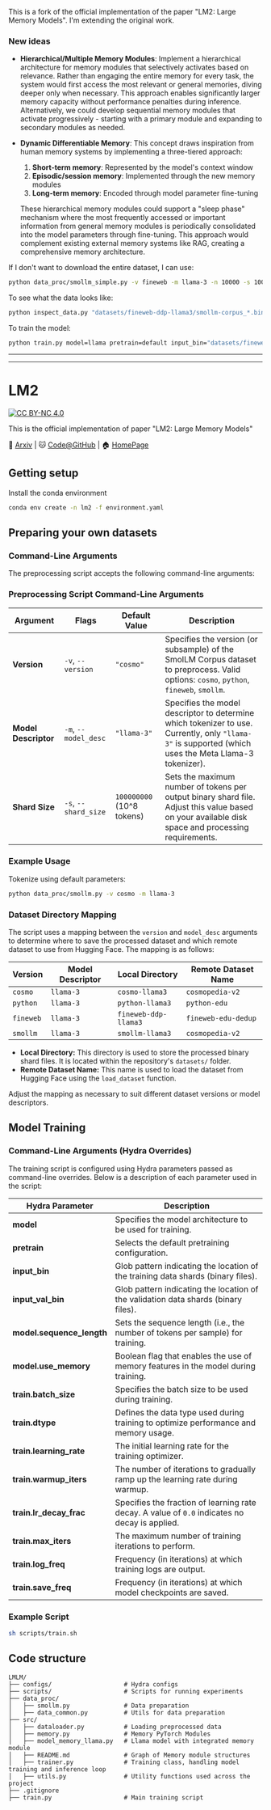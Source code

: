 
This is a fork of the official implementation of the paper "LM2: Large Memory Models". I'm extending the original work.

### New ideas

- **Hierarchical/Multiple Memory Modules**: Implement a hierarchical architecture for memory modules that selectively activates based on relevance. Rather than engaging the entire memory for every task, the system would first access the most relevant or general memories, diving deeper only when necessary. This approach enables significantly larger memory capacity without performance penalties during inference. Alternatively, we could develop sequential memory modules that activate progressively - starting with a primary module and expanding to secondary modules as needed.

- **Dynamic Differentiable Memory**: This concept draws inspiration from human memory systems by implementing a three-tiered approach:
  1. **Short-term memory**: Represented by the model's context window
  2. **Episodic/session memory**: Implemented through the new memory modules
  3. **Long-term memory**: Encoded through model parameter fine-tuning

  These hierarchical memory modules could support a "sleep phase" mechanism where the most frequently accessed or important information from general memory modules is periodically consolidated into the model parameters through fine-tuning. This approach would complement existing external memory systems like RAG, creating a comprehensive memory architecture.


If I don't want to download the entire dataset, I can use:
```bash
python data_proc/smollm_simple.py -v fineweb -m llama-3 -n 10000 -s 1000000 --streaming
```

To see what the data looks like:
```bash
python inspect_data.py "datasets/fineweb-ddp-llama3/smollm-corpus_*.bin" --binary
```

To train the model:
```bash
python train.py model=llama pretrain=default input_bin="datasets/fineweb-ddp-llama3/smollm-corpus_train_*.bin" input_val_bin="datasets/fineweb-ddp-llama3/smollm-corpus_val_*.bin" model.sequence_length=1024 model.use_memory=True train.batch_size=4 train.dtype="bfloat16" train.learning_rate=1e-5 train.warmup_iters=100 train.lr_decay_frac=0.0 train.max_iters=1000 train.log_freq=5 train.save_freq=100
```


---
---

# LM2
[![CC BY-NC 4.0](https://licensebuttons.net/l/by-nc/4.0/88x31.png)](https://creativecommons.org/licenses/by-nc/4.0/)

This is the official implementation of paper "LM2: Large Memory Models"

📝 [Arxiv](https://arxiv.org/abs/2502.06049v1) \|
🐱 [Code@GitHub](https://github.com/convergence-ai/lm2.git) \| 
🏠 [HomePage](https://convergence.ai/)
## Getting setup

Install the conda environment

```bash
conda env create -n lm2 -f environment.yaml
```

## Preparing your own datasets


### Command-Line Arguments

The preprocessing script accepts the following command-line arguments:

### Preprocessing Script Command-Line Arguments

| **Argument**         | **Flags**                | **Default Value**         | **Description**                                                                                                                                                          |
|----------------------|--------------------------|---------------------------|--------------------------------------------------------------------------------------------------------------------------------------------------------------------------|
| **Version**          | `-v`, `--version`        | `"cosmo"`                 | Specifies the version (or subsample) of the SmolLM Corpus dataset to preprocess. Valid options: `cosmo`, `python`, `fineweb`, `smollm`.                                |
| **Model Descriptor** | `-m`, `--model_desc`     | `"llama-3"`               | Specifies the model descriptor to determine which tokenizer to use. Currently, only `"llama-3"` is supported (which uses the Meta Llama-3 tokenizer).                |
| **Shard Size**       | `-s`, `--shard_size`     | `100000000` (10^8 tokens) | Sets the maximum number of tokens per output binary shard file. Adjust this value based on your available disk space and processing requirements.                      |


### Example Usage

Tokenize using default parameters:

```bash
python data_proc/smollm.py -v cosmo -m llama-3
```

### Dataset Directory Mapping

The script uses a mapping between the `version` and `model_desc` arguments to determine where to save the processed dataset and which remote dataset to use from Hugging Face. The mapping is as follows:

| **Version** | **Model Descriptor** | **Local Directory**    | **Remote Dataset Name** |
|-------------|----------------------|------------------------|-------------------------|
| `cosmo`     | `llama-3`            | `cosmo-llama3`         | `cosmopedia-v2`         |
| `python`    | `llama-3`            | `python-llama3`        | `python-edu`            |
| `fineweb`   | `llama-3`            | `fineweb-ddp-llama3`    | `fineweb-edu-dedup`      |
| `smollm`    | `llama-3`            | `smollm-llama3`        | `cosmopedia-v2`         |

- **Local Directory:** This directory is used to store the processed binary shard files. It is located within the repository's `datasets/` folder.
- **Remote Dataset Name:** This name is used to load the dataset from Hugging Face using the `load_dataset` function.

Adjust the mapping as necessary to suit different dataset versions or model descriptors.

## Model Training

### Command-Line Arguments (Hydra Overrides)

The training script is configured using Hydra parameters passed as command-line overrides. Below is a description of each parameter used in the script:

| **Hydra Parameter**       | **Description**                                                                                                                                                     |
|---------------------------|---------------------------------------------------------------------------------------------------------------------------------------------------------------------|
| **model**                 | Specifies the model architecture to be used for training.                                                                                                         |
| **pretrain**              | Selects the default pretraining configuration.                                                                                                                    |
| **input_bin**             | Glob pattern indicating the location of the training data shards (binary files).                                                                                  |
| **input_val_bin**         | Glob pattern indicating the location of the validation data shards (binary files).                                                                                |
| **model.sequence_length** | Sets the sequence length (i.e., the number of tokens per sample) for training.                                                                                     |
| **model.use_memory**      | Boolean flag that enables the use of memory features in the model during training.                                                                                 |
| **train.batch_size**      | Specifies the batch size to be used during training.                                                                                                              |
| **train.dtype**           | Defines the data type used during training to optimize performance and memory usage.                                                                               |
| **train.learning_rate**   | The initial learning rate for the training optimizer.                                                                                                             |
| **train.warmup_iters**    | The number of iterations to gradually ramp up the learning rate during warmup.                                                                                      |
| **train.lr_decay_frac**   | Specifies the fraction of learning rate decay. A value of `0.0` indicates no decay is applied.                                                                       |
| **train.max_iters**       | The maximum number of training iterations to perform.                                                                                                             |
| **train.log_freq**        | Frequency (in iterations) at which training logs are output.                                                                                                      |
| **train.save_freq**       | Frequency (in iterations) at which model checkpoints are saved.

### Example Script
```bash
sh scripts/train.sh
```

## Code structure

```plaintext
LMLM/
├── configs/                    # Hydra configs
├── scripts/                    # Scripts for running experiments
├── data_proc/                    
│   ├── smollm.py               # Data preparation 
│   ├── data_common.py          # Utils for data preparation 
├── src/
│   ├── dataloader.py           # Loading preprocessed data
│   ├── memory.py               # Memory PyTorch Modules
│   ├── model_memory_llama.py   # Llama model with integrated memory module
│   ├── README.md               # Graph of Memory module structures
│   ├── trainer.py              # Training class, handling model training and inference loop
│   ├── utils.py                # Utility functions used across the project
├── .gitignore
├── train.py                    # Main training script
